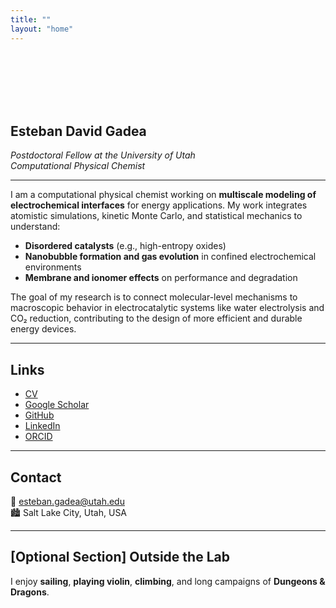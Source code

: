 ```yaml
---
title: ""
layout: "home"
---
```


<br><br><br><br><br>


## Esteban David Gadea  
_Postdoctoral Fellow at the University of Utah_  
_Computational Physical Chemist_

---

I am a computational physical chemist working on **multiscale modeling of electrochemical interfaces** for energy applications. My work integrates atomistic simulations, kinetic Monte Carlo, and statistical mechanics to understand:

- **Disordered catalysts** (e.g., high-entropy oxides)
- **Nanobubble formation and gas evolution** in confined electrochemical environments
- **Membrane and ionomer effects** on performance and degradation

The goal of my research is to connect molecular-level mechanisms to macroscopic behavior in electrocatalytic systems like water electrolysis and CO₂ reduction, contributing to the design of more efficient and durable energy devices.

---

## Links

- [CV](/files/CV_Gadea.pdf)
- [Google Scholar](https://scholar.google.com/citations?user=gEx3iGUAAAAJ)
- [GitHub](https://github.com/estebangadea)
- [LinkedIn](https://www.linkedin.com/in/esteban-gadea-906bb0246)
- [ORCID](https://orcid.org/0009-0009-9439-2335)

---

## Contact

📧 esteban.gadea@utah.edu  
🏙️ Salt Lake City, Utah, USA

---

## [Optional Section] Outside the Lab

I enjoy **sailing**, **playing violin**, **climbing**, and long campaigns of **Dungeons & Dragons**.